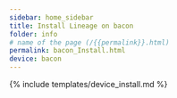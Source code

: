 ```yaml
---
sidebar: home_sidebar
title: Install Lineage on bacon
folder: info
# name of the page (/{{permalink}}.html)
permalink: bacon_Install.html
device: bacon
---
```

{% include templates/device_install.md %}
